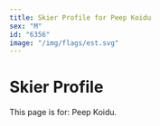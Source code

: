 ```yaml
---
title: Skier Profile for Peep Koidu
sex: "M"
id: "6356"
image: "/img/flags/est.svg" 
---
```


# Skier Profile

This page is for: Peep Koidu.
    